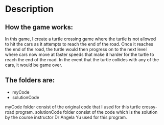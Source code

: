 # Description

## How the game works:

In this game, I create a turtle crossing game where the turtle is not allowed to hit the cars as it attempts to reach the end of the road. Once it reaches the end of the road, the turtle would then progress on to the next level where cars now move at faster speeds that make it harder for the turtle to reach the end of the road. In the event that the turtle collides with any of the cars, it would be game over. 

## The folders are:
- myCode
- solutionCode

myCode folder consist of the original code that I used for this turtle crossy-road program. 
solutionCode folder consist of the code which is the solution by the course instructor Dr Angela Yu used for this program. 

